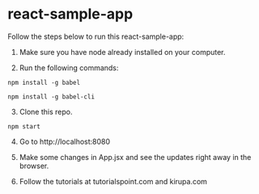 # react-sample-app
Follow the steps below to run this react-sample-app:

1. Make sure you have node already installed on your computer.

2. Run the following commands:


```
npm install -g babel
```

```
npm install -g babel-cli
```

3. Clone this repo.

```
npm start
```

4. Go to http://localhost:8080

5. Make some changes in App.jsx and see the updates right away in the browser.

6. Follow the tutorials at tutorialspoint.com and kirupa.com


